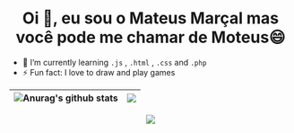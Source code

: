 <html>
<h1 align="center">Oi 👋, eu sou o Mateus Marçal mas você pode me chamar de Moteus😄</h1>

- 🤔 I’m currently learning `.js` , `.html` , `.css` and `.php`
- ⚡ Fun fact: I love to draw and play games
</html>


| <img align="center" src="https://github-readme-stats.vercel.app/api?username=Mooteus&show_icons=true&include_all_commits=true&theme=radical&hide_border=true" alt="Anurag's github stats" /> | <img align="center" src="https://github-readme-stats.vercel.app/api/wakatime?username=Moteus&theme=radical" /> |
| ------------- | ------------- |

<p align="center">
  <a href="(https://github.com/Mooteus"> <img align="center" src="http://github-readme-streak-stats.herokuapp.com?user=Mooteus&theme=github-dark&date_format=j%20M%5B%20Y%5D&border=FFFFFF" /></a>
</p>



